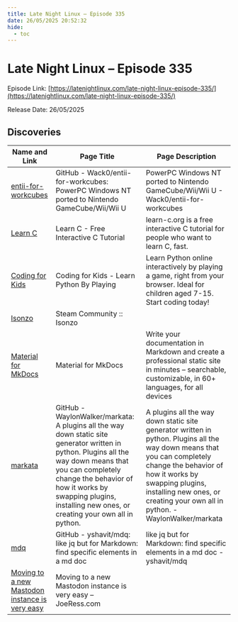 ```yaml
---
title: Late Night Linux – Episode 335
date: 26/05/2025 20:52:32
hide:
  - toc
---
```


# Late Night Linux – Episode 335

Episode Link: [https://latenightlinux.com/late-night-linux-episode-335/](https://latenightlinux.com/late-night-linux-episode-335/)

Release Date: 26/05/2025

## Discoveries

| Name and Link | Page Title | Page Description |
| ------------- | ---------- | ---------------- |
| [entii-for-workcubes](https://github.com/Wack0/entii-for-workcubes) | GitHub - Wack0/entii-for-workcubes: PowerPC Windows NT ported to Nintendo GameCube/Wii/Wii U | PowerPC Windows NT ported to Nintendo GameCube/Wii/Wii U - Wack0/entii-for-workcubes |
| [Learn C](https://www.learn-c.org/) | Learn C - Free Interactive C Tutorial | learn-c.org is a free interactive C tutorial for people who want to learn C, fast. |
| [Coding for Kids](https://codingforkids.io/en/) | Coding for Kids - Learn Python By Playing | Learn Python online interactively by playing a game, right from your browser. Ideal for children aged 7-15. Start coding today! |
| [Isonzo](https://steamcommunity.com/app/1556790) | Steam Community :: Isonzo |  |
| [Material for MkDocs](https://squidfunk.github.io/mkdocs-material/) | Material for MkDocs | Write your documentation in Markdown and create a professional static site in minutes – searchable, customizable, in 60+ languages, for all devices |
| [markata](https://github.com/WaylonWalker/markata) | GitHub - WaylonWalker/markata: A plugins all the way down static site generator written in python.  Plugins all the way down means that you can completely change the behavior of how it works by swapping plugins, installing new ones, or creating your own all in python. | A plugins all the way down static site generator written in python.  Plugins all the way down means that you can completely change the behavior of how it works by swapping plugins, installing new ones, or creating your own all in python. - WaylonWalker/markata |
| [mdq](https://github.com/yshavit/mdq) | GitHub - yshavit/mdq: like jq but for Markdown: find specific elements in a md doc | like jq but for Markdown: find specific elements in a md doc - yshavit/mdq |
| [Moving to a new Mastodon instance is very easy](https://joeress.com/moving-to-a-new-mastodon-instance-is-very-easy/) | Moving to a new Mastodon instance is very easy – JoeRess.com |  |